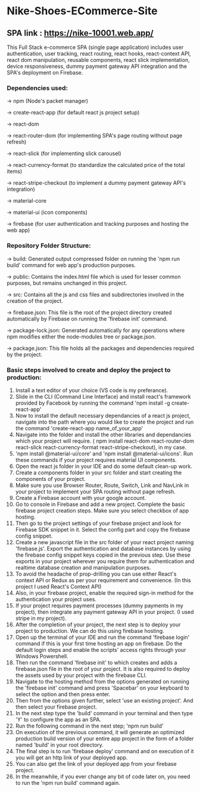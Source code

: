 # Nike-Shoes-ECommerce-Site

## SPA link : https://nike-10001.web.app/

This Full Stack e-commerce SPA (single page application) includes user authentication, user tracking, react routing, react hooks, react-context API, react dom manipulation, reusable components, react slick implementation, device responsiveness, dummy payment gateway API integration and the SPA's deployment on Firebase.


### Dependencies used:

-> npm (Node's packet manager)

-> create-react-app  (for default react js project setup)

-> react-dom

-> react-router-dom  (for implementing SPA's page routing without page refresh)

-> react-slick  (for implementing slick carousel)

-> react-currency-format  (to standardize the calculated price of the total items)

-> react-stripe-checkout  (to implement a dummy payment gateway API's integration)

-> material-core

-> material-ui (icon components)

-> firebase  (for user authentication and tracking purposes and hosting the web app)


### Repository Folder Structure:

-> build: Generated output compressed folder on running the 'npm run build' command for web app's production purposes.

-> public: Contains the index.html file which is used for lesser common purposes, but remains unchanged in this project.

-> src: Contains all the js and css files and subdirectories involved in the creation of the project.

-> firebase.json: This file is the root of the project directory created automatically by Firebase on running the 'firebase init' command.

-> package-lock.json: Generated automatically for any operations where npm modifies either the node-modules tree or package.json.

-> package.json: This file holds all the packages and dependencies required by the project.


### Basic steps involved to create and deploy the project to production:
1) Install a text editor of your choice (VS code is my preferance).
2) Slide in the CLI (Command Line Interface) and install react's framework provided by Facebook by running the command 'npm install -g create-react-app'
3) Now to install the default necessary dependancies of a react js project, navigate into the path where you would like to create the project and run the command 'create-react-app name_of_your_app'
4) Navigate into the folder and install the other libraries and dependancies which your project will require. ( npm install react-dom react-router-dom react-slick react-currency-format react-stripe-checkout), in my case.
5) 'npm install @material-ui/core' and 'npm install @material-ui/icons'. Run these commands if your project requires material UI components.
6) Open the react js folder in your IDE and do some default clean-up work.
7) Create a components folder in your src folder and start creating the components of your project.
8) Make sure you use Browser Router, Route, Switch, Link and NavLink in your project to implement your SPA routing without page refresh.
9) Create a Firebase account with your google account. 
10) Go to console in Firebase and add a new project. Complete the basic firebase project creation steps. Make sure you select checkbox of app hosting.
11) Then go to the project settings of your firebase project and look for Firebase SDK snippet in it. Select the config part and copy the firebase config snippet.
12) Create a new javascript file in the src folder of your react project naming 'firebase.js'. Export the authentication and database instances by using the firebase config snippet keys copied in the previous step. Use these exports in your project wherever you require them for authentication and realtime database creation and manipulation purposes.
13) To avoid the headache of prop-drilling you can use either React's context API or Redux as per your requirement and convenience. (In this project I used React's Context API)
14) Also, in your firebase project, enable the required sign-in method for the authentication your project uses.
15) If your project requires payment processes (dummy payments in my project), then integrate any payment gateway API in your project. (I used stripe in my project).
16) After the completion of your project, the next step is to deploy your project to production. We can do this using firebase hosting.
17) Open up the terminal of your IDE and run the command 'firebase login' command if this is your first time hosting an app on firebase. Do the default login steps and enable the scripts' access rights through your Windows Powershell.
18) Then run the command 'firebase init' to which creates and adds a firebase.json file in the root of your project. It is also required to deploy the assets used by your project with the firebase CLI.
19) Navigate to the hosting method from the options generated on running the 'firebase init' command amd press 'Spacebar' on your keyboard to select the option and then press enter.
20) Then from the options given further, select 'use an existing project'. And then select your firebase project.
21) In the next step type the 'build' command in your terminal and then type 'Y' to configure the app as an SPA.
22) Run the following command in the next step;    'npm run build'
23) On execution of the previous command, it will generate an optimized production build version of your entire app project in the form of a folder named 'build' in your root directory.
24) The final step is to run 'firebase deploy' command and on execution of it you will get an http link of your deployed app.
25) You can also get the link of your deployed app from your firebase project.
26) In the meanwhile, if you ever change any bit of code later on, you need to run the 'npm run build' command again.
